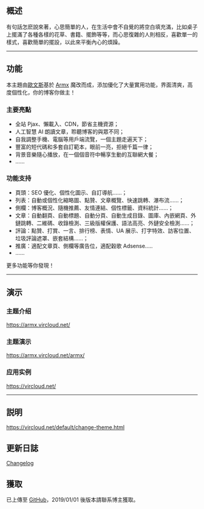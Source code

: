
## 概述

有句話怎麽說來著，心思簡單的人，在生活中會不自覺的將空白填充滿，比如桌子上擺滿了各種各樣的花草、書籍、擺飾等等，而心思復雜的人則相反，喜歡單一的樣式，喜歡簡單的擺設，以此來平衡內心的煩躁。

------------------

## 功能

本主題由[歐文斯](https://vircloud.net)基於 [Armx](https://github.com/natcube/ArmX) 魔改而成，添加優化了大量實用功能，界面清爽，高度個性化，你的博客你做主！

### 主要亮點

- 全站 Pjax、懶載入、CDN，節省主機資源；
- 人工智慧 AI 朗讀文章，聆聽博客的與眾不同；
- 自我調整手機、電腦等用戶端流覽，一個主題走遍天下；
- 豐富的短代碼和多套自訂範本，眼前一亮，拒絕千篇一律；
- 背景音樂隨心播放，在一個個音符中暢享生動的互聯網大餐；
- ......


### 功能支持

- 頁頭：SEO 優化、個性化圖示、自訂導航......；
- 列表：自動或個性化縮略圖、點贊、文章概覽、快速跳轉、瀑布流......；
- 側欄：博客概況、隨機推薦、友情連結、個性標籤、資料統計......；
- 文章：自動翻頁、自動標題、自動分頁、自動生成目錄、圖庫、內嵌網頁、外鏈跳轉、二維碼、收錄檢測、三級版權保護、語法高亮、外鏈安全檢測......；
- 評論：點贊、打賞、一言、排行榜、表情、UA 展示、打字特效、訪客位置、垃圾評論遮罩、嵌套結構......；
- 推廣：適配文章頁、側欄等廣告位，適配穀歌 Adsense.....
- ......

更多功能等你發現！

------------------

## 演示

### 主题介绍

https://armx.vircloud.net/

### 主题演示

https://armx.vircloud.net/armx/

### 应用实例

https://vircloud.net/

------------------

## 説明

https://vircloud.net/default/change-theme.html


## 更新日誌

[Changelog](https://vircloud.net/change-theme-log.html)


## 獲取

已上傳至 [GitHub](https://github.com/vircloud/ArmXMod/)，2019/01/01 後版本請聯系博主獲取。


